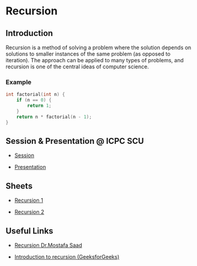# Recursion

## Introduction

Recursion is a method of solving a problem where the solution depends on solutions to smaller instances of the same problem (as opposed to iteration). The approach can be applied to many types of problems, and recursion is one of the central ideas of computer science.

### Example

```cpp
int factorial(int n) {
    if (n == 0) {
        return 1;
    }
    return n * factorial(n - 1);
}
```

## Session & Presentation @ ICPC SCU

- [Session](https://drive.google.com/file/d/1qYlRXCuRH3vKCnVZZMDoh2p_MqZQb8J5/view?usp=share_link)

- [Presentation](https://prezi.com/p/seqfsxlvdih_/?present=1)

## Sheets

- [Recursion 1](https://codeforces.com/group/MWSDmqGsZm/contest/223339)

- [Recursion 2](https://codeforces.com/group/gA8A93jony/contest/269931)

## Useful Links

- [Recursion Dr.Mostafa Saad](https://www.youtube.com/watch?v=hyk46UmJPS4&list=PLPt2dINI2MIYmHYBSEdkdKMf_3nzFMveo)

- [Introduction to recursion (GeeksforGeeks)](https://www.geeksforgeeks.org/introduction-to-recursion-data-structure-and-algorithm-tutorials/)
